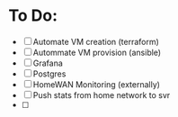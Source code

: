 # To Do:
- [ ] Automate VM creation (terraform)
- [ ] Autommate VM provision (ansible)
- [ ] Grafana
- [ ] Postgres
- [ ] HomeWAN Monitoring (externally)
- [ ] Push stats from home network to svr
- [ ] 
